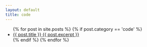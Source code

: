 ```yaml
---
layout: default
title: code
---
```

<ul class="posts">
{% for post in site.posts %}
  {% if post.category == 'code' %}
  <li data-post="scroll-in-view" class="post">
    <a href="{{ post.url }}">
      <span class="b m0">{{ post.title }}</span>
      <!-- <span class="meta h4 b">{{ post.date | date: "%A %-d %B %Y" }}</span> -->
      {{ post.excerpt }}
    </a>
  </li>
  {% endif %}
{% endfor %}
</ul>